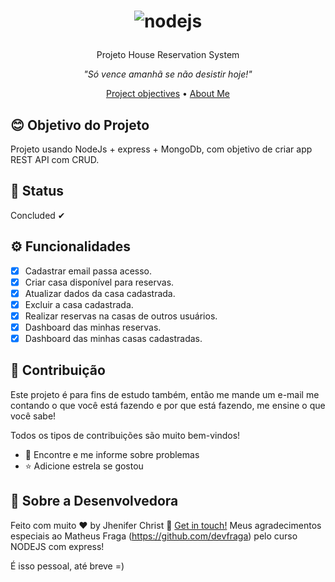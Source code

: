 <h1 align="center">
  
 ![nodejs](https://user-images.githubusercontent.com/85563316/157773529-9fe86c7d-0f52-4ca3-982a-265339355cb2.png)


</h1>

<p align="center">Projeto House Reservation System</p>

<p align="center"><i>"Só vence amanhã se não desistir hoje!"</i> </p>


<p align="center">
  <a href="#blush-project-objectives">Project objectives</a> •
  <a href="#art-about-me">About Me</a>
</p>


## :blush: **Objetivo do Projeto**

Projeto usando NodeJs +  express + MongoDb, com objetivo de criar app REST API com CRUD.

## 🚀 **Status**

Concluded ✔

## ⚙ **Funcionalidades**

- [x] Cadastrar email passa acesso.
- [x] Criar casa disponível para reservas.
- [x] Atualizar dados da casa cadastrada.
- [x] Excluir a casa cadastrada.
- [x] Realizar reservas na casas de outros usuários.
- [x] Dashboard das minhas reservas.
- [x] Dashboard das minhas casas cadastradas.

## :handshake: **Contribuição**

Este projeto é para fins de estudo também, então me mande um e-mail me contando o que você está fazendo e por que está fazendo, me ensine o que você sabe!

Todos os tipos de contribuições são muito bem-vindos!

-   🐛 Encontre e me informe sobre problemas
-   ⭐️ Adicione estrela se gostou


## :art: **Sobre a Desenvolvedora**

Feito com muito ♥ by Jhenifer Christ :wave: [Get in touch!](https://www.linkedin.com/in/jjheniferchrist/)
Meus agradecimentos especiais ao Matheus Fraga (https://github.com/devfraga) pelo curso NODEJS com express!

É isso pessoal, até breve =)
